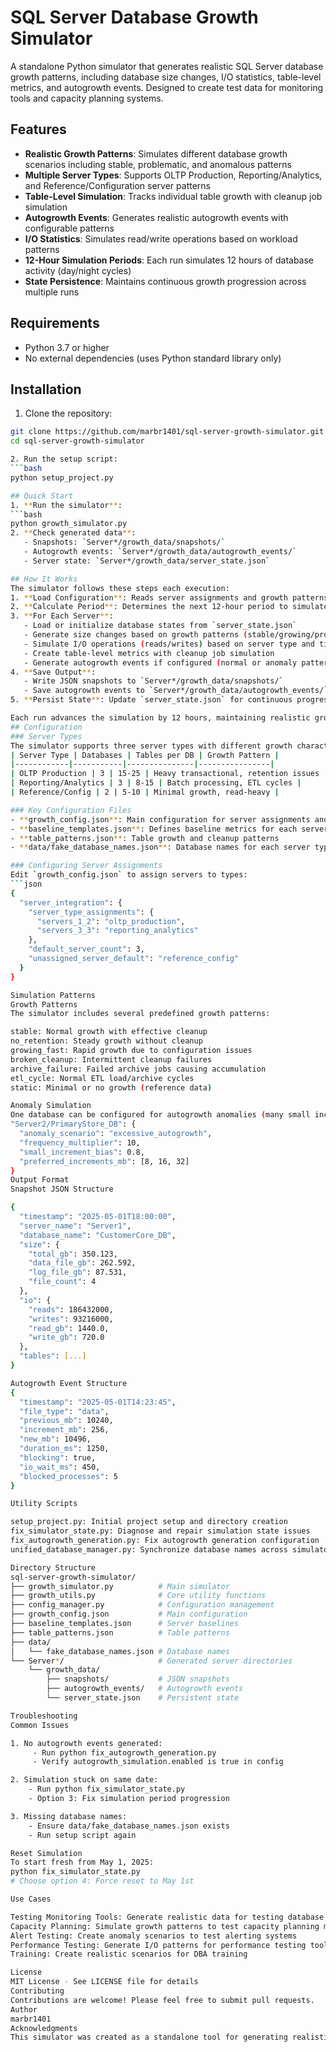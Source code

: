 # SQL Server Database Growth Simulator

A standalone Python simulator that generates realistic SQL Server database growth patterns, including database size changes, I/O statistics, table-level metrics, and autogrowth events. Designed to create test data for monitoring tools and capacity planning systems.

## Features

- **Realistic Growth Patterns**: Simulates different database growth scenarios including stable, problematic, and anomalous patterns
- **Multiple Server Types**: Supports OLTP Production, Reporting/Analytics, and Reference/Configuration server patterns
- **Table-Level Simulation**: Tracks individual table growth with cleanup job simulation
- **Autogrowth Events**: Generates realistic autogrowth events with configurable patterns
- **I/O Statistics**: Simulates read/write operations based on workload patterns
- **12-Hour Simulation Periods**: Each run simulates 12 hours of database activity (day/night cycles)
- **State Persistence**: Maintains continuous growth progression across multiple runs

## Requirements

- Python 3.7 or higher
- No external dependencies (uses Python standard library only)

## Installation

1. Clone the repository:
```bash
git clone https://github.com/marbr1401/sql-server-growth-simulator.git
cd sql-server-growth-simulator

2. Run the setup script:
```bash
python setup_project.py

## Quick Start
1. **Run the simulator**:
```bash
python growth_simulator.py
2. **Check generated data**:
   - Snapshots: `Server*/growth_data/snapshots/`
   - Autogrowth events: `Server*/growth_data/autogrowth_events/`
   - Server state: `Server*/growth_data/server_state.json`

## How It Works
The simulator follows these steps each execution:
1. **Load Configuration**: Reads server assignments and growth patterns from `growth_config.json`
2. **Calculate Period**: Determines the next 12-hour period to simulate (day: 6AM-6PM or night: 6PM-6AM)
3. **For Each Server**:
   - Load or initialize database states from `server_state.json`
   - Generate size changes based on growth patterns (stable/growing/problematic)
   - Simulate I/O operations (reads/writes) based on server type and time period
   - Create table-level metrics with cleanup job simulation
   - Generate autogrowth events if configured (normal or anomaly patterns)
4. **Save Output**: 
   - Write JSON snapshots to `Server*/growth_data/snapshots/`
   - Save autogrowth events to `Server*/growth_data/autogrowth_events/`
5. **Persist State**: Update `server_state.json` for continuous progression

Each run advances the simulation by 12 hours, maintaining realistic growth patterns over time.
## Configuration
### Server Types
The simulator supports three server types with different growth characteristics:
| Server Type | Databases | Tables per DB | Growth Pattern |
|------------|-----------|---------------|----------------|
| OLTP Production | 3 | 15-25 | Heavy transactional, retention issues |
| Reporting/Analytics | 3 | 8-15 | Batch processing, ETL cycles |
| Reference/Config | 2 | 5-10 | Minimal growth, read-heavy |

### Key Configuration Files
- **growth_config.json**: Main configuration for server assignments and simulation settings
- **baseline_templates.json**: Defines baseline metrics for each server type
- **table_patterns.json**: Table growth and cleanup patterns
- **data/fake_database_names.json**: Database names for each server type

### Configuring Server Assignments
Edit `growth_config.json` to assign servers to types:
```json
{
  "server_integration": {
    "server_type_assignments": {
      "servers_1_2": "oltp_production",
      "servers_3_3": "reporting_analytics"
    },
    "default_server_count": 3,
    "unassigned_server_default": "reference_config"
  }
}

Simulation Patterns
Growth Patterns
The simulator includes several predefined growth patterns:

stable: Normal growth with effective cleanup
no_retention: Steady growth without cleanup
growing_fast: Rapid growth due to configuration issues
broken_cleanup: Intermittent cleanup failures
archive_failure: Failed archive jobs causing accumulation
etl_cycle: Normal ETL load/archive cycles
static: Minimal or no growth (reference data)

Anomaly Simulation
One database can be configured for autogrowth anomalies (many small increments):
"Server2/PrimaryStore_DB": {
  "anomaly_scenario": "excessive_autogrowth",
  "frequency_multiplier": 10,
  "small_increment_bias": 0.8,
  "preferred_increments_mb": [8, 16, 32]
}
Output Format
Snapshot JSON Structure

{
  "timestamp": "2025-05-01T18:00:00",
  "server_name": "Server1",
  "database_name": "CustomerCore_DB",
  "size": {
    "total_gb": 350.123,
    "data_file_gb": 262.592,
    "log_file_gb": 87.531,
    "file_count": 4
  },
  "io": {
    "reads": 186432000,
    "writes": 93216000,
    "read_gb": 1440.0,
    "write_gb": 720.0
  },
  "tables": [...]
}

Autogrowth Event Structure
{
  "timestamp": "2025-05-01T14:23:45",
  "file_type": "data",
  "previous_mb": 10240,
  "increment_mb": 256,
  "new_mb": 10496,
  "duration_ms": 1250,
  "blocking": true,
  "io_wait_ms": 450,
  "blocked_processes": 5
}

Utility Scripts

setup_project.py: Initial project setup and directory creation
fix_simulator_state.py: Diagnose and repair simulation state issues
fix_autogrowth_generation.py: Fix autogrowth generation configuration
unified_database_manager.py: Synchronize database names across simulators

Directory Structure
sql-server-growth-simulator/
├── growth_simulator.py          # Main simulator
├── growth_utils.py              # Core utility functions
├── config_manager.py            # Configuration management
├── growth_config.json           # Main configuration
├── baseline_templates.json      # Server baselines
├── table_patterns.json          # Table patterns
├── data/
│   └── fake_database_names.json # Database names
└── Server*/                     # Generated server directories
    └── growth_data/
        ├── snapshots/           # JSON snapshots
        ├── autogrowth_events/   # Autogrowth events
        └── server_state.json    # Persistent state

Troubleshooting
Common Issues

1. No autogrowth events generated:
     - Run python fix_autogrowth_generation.py
     - Verify autogrowth_simulation.enabled is true in config

2. Simulation stuck on same date:
    - Run python fix_simulator_state.py
    - Option 3: Fix simulation period progression

3. Missing database names:
    - Ensure data/fake_database_names.json exists
    - Run setup script again

Reset Simulation
To start fresh from May 1, 2025:
python fix_simulator_state.py
# Choose option 4: Force reset to May 1st

Use Cases

Testing Monitoring Tools: Generate realistic data for testing database monitoring dashboards
Capacity Planning: Simulate growth patterns to test capacity planning models
Alert Testing: Create anomaly scenarios to test alerting systems
Performance Testing: Generate I/O patterns for performance testing tools
Training: Create realistic scenarios for DBA training

License
MIT License - See LICENSE file for details
Contributing
Contributions are welcome! Please feel free to submit pull requests.
Author
marbr1401
Acknowledgments
This simulator was created as a standalone tool for generating realistic SQL Server database growth patterns for testing and development purposes.
